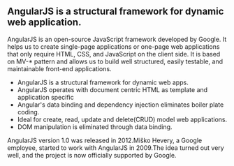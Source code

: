 ## AngularJS is a structural framework for dynamic web application.

AngularJS is an open-source JavaScript framework developed by Google. It helps us to create single-page applications or one-page web applications that only require HTML, CSS, and JavaScript on the client side. It is based on MV-* pattern and allows us to build well structured, easily testable, and maintainable front-end applications.

* AngularJS is a structural framework for dynamic web apps. 
* AngularJS operates with document centric HTML as template and application specific 
* Angular's data binding and dependency injection eliminates boiler plate coding.
* Ideal for create, read, update and delete(CRUD) model web applications.
* DOM manipulation is eliminated through data binding.

AngularJS version 1.0 was released in 2012.Miško Hevery, a Google employee, started to work with AngularJS in 2009.The idea turned out very well, and the project is now officially supported by Google.


